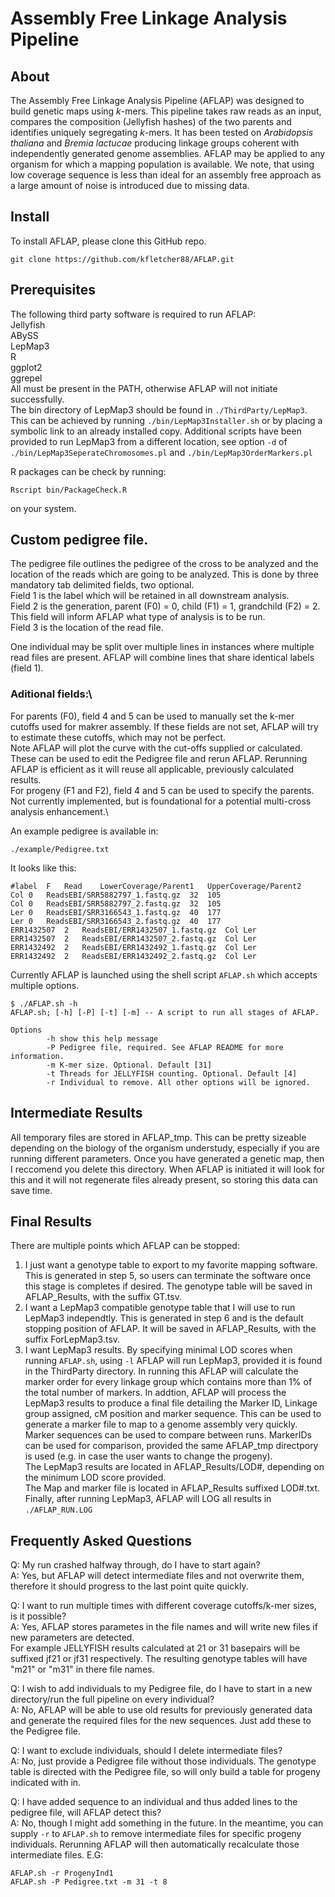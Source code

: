 # Assembly Free Linkage Analysis Pipeline

## About

The Assembly Free Linkage Analysis Pipeline (AFLAP) was designed to build genetic maps using *k*-mers. This pipeline takes raw reads as an input, compares the composition (Jellyfish hashes) of the two parents and identifies uniquely segregating *k*-mers. It has been tested on *Arabidopsis thaliana* and *Bremia lactucae* producing linkage groups coherent with independently generated genome assemblies. AFLAP may be applied to any organism for which a mapping population is available. We note, that using low coverage sequence is less than ideal for an assembly free approach as a large amount of noise is introduced due to missing data.

## Install

To install AFLAP, please clone this GitHub repo. 
```
git clone https://github.com/kfletcher88/AFLAP.git
```

## Prerequisites

The following third party software is required to run AFLAP:\
Jellyfish\
ABySS\
LepMap3\
R\
ggplot2\
ggrepel\
All must be present in the PATH, otherwise AFLAP will not initiate successfully.\
The bin directory of LepMap3 should be found in `./ThirdParty/LepMap3`. This can be achieved by running `./bin/LepMap3Installer.sh` or by placing a symbolic link to an already installed copy. Additional scripts have been provided to run LepMap3 from a different location, see option `-d` of `./bin/LepMap3SeperateChromosomes.pl` and `./bin/LepMap3OrderMarkers.pl`

R packages can be check by running:
```
Rscript bin/PackageCheck.R
```
on your system.


## Custom pedigree file.
The pedigree file outlines the pedigree of the cross to be analyzed and the location of the reads which are going to be analyzed. This is done by three mandatory tab delimited fields, two optional.\
Field 1 is the label which will be retained in all downstream analysis.\
Field 2 is the generation, parent (F0) = 0, child (F1) = 1, grandchild (F2) = 2. This field will inform AFLAP what type of analysis is to be run.\
Field 3 is the location of the read file.

One individual may be split over multiple lines in instances where multiple read files are present. AFLAP will combine lines that share identical labels (field 1).

### Aditional fields:\
For parents (F0), field 4 and 5 can be used to manually set the k-mer cutoffs used for makrer assembly. If these fields are not set, AFLAP will try to estimate these cutoffs, which may not be perfect.\
Note AFLAP will plot the curve with the cut-offs supplied or calculated. These can be used to edit the Pedigree file and rerun AFLAP. Rerunning AFLAP is efficient as it will reuse all applicable, previously calculated results.\
For progeny (F1 and F2), field 4 and 5 can be used to specify the parents. Not currently implemented, but is foundational for a potential multi-cross analysis enhancement.\

An example pedigree is available in:
```
./example/Pedigree.txt
```

It looks like this:
```
#label	F	Read	LowerCoverage/Parent1	UpperCoverage/Parent2
Col	0	ReadsEBI/SRR5882797_1.fastq.gz	32	105
Col	0	ReadsEBI/SRR5882797_2.fastq.gz	32	105
Ler	0	ReadsEBI/SRR3166543_1.fastq.gz	40	177
Ler	0	ReadsEBI/SRR3166543_2.fastq.gz	40	177
ERR1432507	2	ReadsEBI/ERR1432507_1.fastq.gz	Col	Ler
ERR1432507	2	ReadsEBI/ERR1432507_2.fastq.gz	Col	Ler
ERR1432492	2	ReadsEBI/ERR1432492_1.fastq.gz	Col	Ler
ERR1432492	2	ReadsEBI/ERR1432492_2.fastq.gz	Col	Ler
```

Currently AFLAP is launched using the shell script `AFLAP.sh` which accepts multiple options. 

```
$ ./AFLAP.sh -h
AFLAP.sh; [-h] [-P] [-t] [-m] -- A script to run all stages of AFLAP.

Options
        -h show this help message
        -P Pedigree file, required. See AFLAP README for more information.
        -m K-mer size. Optional. Default [31]
        -t Threads for JELLYFISH counting. Optional. Default [4]
        -r Individual to remove. All other options will be ignored.
```

## Intermediate Results

All temporary files are stored in AFLAP_tmp. This can be pretty sizeable depending on the biology of the organism understudy, especially if you are running different parameters. Once you have generated a genetic map, then I reccomend you delete this directory. When AFLAP is initiated it will look for this and it will not regenerate files already present, so storing this data can save time.

## Final Results

There are multiple points which AFLAP can be stopped:
1. I just want a genotype table to export to my favorite mapping software. This is generated in step 5, so users can terminate the software once this stage is completes if desired. The genotype table will be saved in AFLAP_Results, with the suffix GT.tsv.
2. I want a LepMap3 compatible genotype table that I will use to run LepMap3 independtly. This is generated in step 6 and is the default stopping position of AFLAP. It will be saved in AFLAP_Results, with the suffix ForLepMap3.tsv.
3. I want LepMap3 results. By specifying minimal LOD scores when running `AFLAP.sh`, using `-l` AFLAP will run LepMap3, provided it is found in the ThirdParty directory. In running this AFLAP will calculate the marker order for every linkage group which contains more than 1% of the total number of markers. In addtion, AFLAP will process the LepMap3 results to produce a final file detailing the Marker ID, Linkage group assigned, cM position and marker sequence. This can be used to generate a marker file to map to a genome assembly very quickly. Marker sequences can be used to compare between runs. MarkerIDs can be used for comparison, provided the same AFLAP_tmp directpory is used (e.g. in case the user wants to change the progeny).\
The LepMap3 results are located in AFLAP_Results/LOD#, depending on the minimum LOD score provided.\
The Map and marker file is located in AFLAP_Results suffixed LOD#.txt.
Finally, after running LepMap3, AFLAP will LOG all results in `./AFLAP_RUN.LOG`

## Frequently Asked Questions
Q: My run crashed halfway through, do I have to start again?\
A: Yes, but AFLAP will detect intermediate files and not overwrite them, therefore it should progress to the last point quite quickly.


Q: I want to run multiple times with different coverage cutoffs/k-mer sizes, is it possible?\
A: Yes, AFLAP stores parametes in the file names and will write new files if new parameters are detected.\
For example JELLYFISH results calculated at 21 or 31 basepairs will be suffixed jf21 or jf31 respectively. The resulting genotype tables will have "m21" or "m31" in there file names.


Q: I wish to add individuals to my Pedigree file, do I have to start in a new directory/run the full pipeline on every individual?\
A: No, AFLAP will be able to use old results for previously generated data and generate the required files for the new sequences. Just add these to the Pedigree file.


Q: I want to exclude individuals, should I delete intermediate files?\
A: No, just provide a Pedigree file without those individuals. The genotype table is directed with the Pedigree file, so will only build a table for progeny indicated with in.


Q: I have added sequence to an individual and thus added lines to the pedigree file, will AFLAP detect this?\
A: No, though I might add something in the future. In the meantime, you can supply `-r` to `AFLAP.sh` to remove intermediate files for specific progeny individuals. Rerunning AFLAP will then automatically recalculate those intermediate files. E.G:
```
AFLAP.sh -r ProgenyInd1
AFLAP.sh -P Pedigree.txt -m 31 -t 8
``` 
